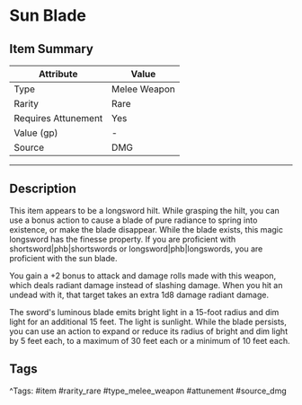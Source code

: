 # Sun Blade

## Item Summary

| Attribute            | Value                        |
|----------------------|------------------------------|
| Type                 | Melee Weapon |
| Rarity               | Rare             |
| Requires Attunement  | Yes                |
| Value (gp)           | -    |
| Source               | DMG |

---

## Description

This item appears to be a longsword hilt. While grasping the hilt, you can use a bonus action to cause a blade of pure radiance to spring into existence, or make the blade disappear. While the blade exists, this magic longsword has the finesse property. If you are proficient with shortsword|phb|shortswords or longsword|phb|longswords, you are proficient with the sun blade.

You gain a +2 bonus to attack and damage rolls made with this weapon, which deals radiant damage instead of slashing damage. When you hit an undead with it, that target takes an extra 1d8 damage radiant damage.

The sword's luminous blade emits bright light in a 15-foot radius and dim light for an additional 15 feet. The light is sunlight. While the blade persists, you can use an action to expand or reduce its radius of bright and dim light by 5 feet each, to a maximum of 30 feet each or a minimum of 10 feet each.

## Tags

^Tags: #item #rarity_rare #type_melee_weapon #attunement #source_dmg